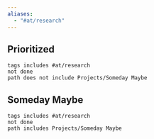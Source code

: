 ```yaml
---
aliases:
  - "#at/research"
---
```


## Prioritized
```tasks
tags includes #at/research
not done
path does not include Projects/Someday Maybe
```

## Someday Maybe
```tasks
tags includes #at/research
not done
path includes Projects/Someday Maybe
```
